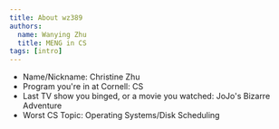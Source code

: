 ```yaml
---
title: About wz389
authors:
  name: Wanying Zhu
  title: MENG in CS
tags: [intro]
---
```


- Name/Nickname: Christine Zhu
- Program you're in at Cornell: CS
- Last TV show you binged, or a movie you watched: JoJo's Bizarre Adventure
- Worst CS Topic: Operating Systems/Disk Scheduling
